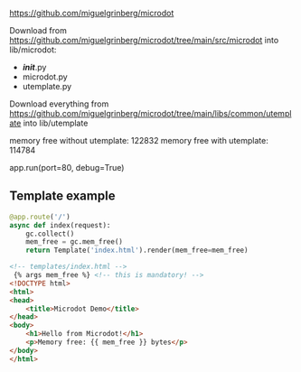 https://github.com/miguelgrinberg/microdot

Download from https://github.com/miguelgrinberg/microdot/tree/main/src/microdot into lib/microdot:

- ___init___.py
- microdot.py
- utemplate.py

Download everything from https://github.com/miguelgrinberg/microdot/tree/main/libs/common/utemplate into lib/utemplate



memory free without utemplate: 122832
memory free with utemplate: 114784


app.run(port=80, debug=True)

## Template example

```python
@app.route('/')
async def index(request):
    gc.collect()
    mem_free = gc.mem_free()
    return Template('index.html').render(mem_free=mem_free)
```

```html
<!-- templates/index.html -->
 {% args mem_free %} <!-- this is mandatory! -->
<!DOCTYPE html>
<html>
<head>
    <title>Microdot Demo</title>
</head>
<body>
    <h1>Hello from Microdot!</h1>
    <p>Memory free: {{ mem_free }} bytes</p>
</body>
</html> 
```




